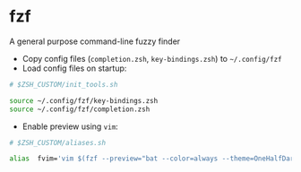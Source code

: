 # fzf

A general purpose command-line fuzzy finder

- Copy config files (`completion.zsh`, `key-bindings.zsh`) to `~/.config/fzf`
- Load config files on startup:

```zsh
# $ZSH_CUSTOM/init_tools.sh

source ~/.config/fzf/key-bindings.zsh
source ~/.config/fzf/completion.zsh
```

- Enable preview using `vim`:

```zsh
# $ZSH_CUSTOM/aliases.sh

alias  fvim='vim $(fzf --preview="bat --color=always --theme=OneHalfDark --style=numbers {}")'
```
